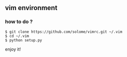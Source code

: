 
## vim environment

### how to do ?

```shell
$ git clone https://github.com/solome/vimrc.git ~/.vim
$ cd ~/.vim
$ python setup.py 
```

enjoy it!


